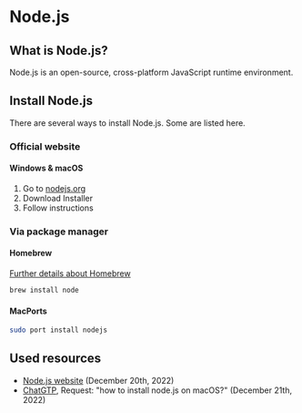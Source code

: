[description]: <> (An open-source, cross-platform JavaScript runtime environment.)
[preservedKeywords]: <> (web, node.js, nvm, js, installation, scripts, script collection)
# Node.js
## What is Node.js?
Node.js is an open-source, cross-platform JavaScript runtime environment.
## Install Node.js
There are several ways to install Node.js. Some are listed here.
### Official website
#### Windows & macOS
1. Go to [nodejs.org](https://nodejs.org/en/)
2. Download Installer
3. Follow instructions

### Via package manager
#### Homebrew
[Further details about Homebrew](./homebrew.md)
```sh
brew install node
```
#### MacPorts
```sh
sudo port install nodejs
```

## Used resources
- [Node.js website](https://nodejs.org/en/) (December 20th, 2022)
- [ChatGTP](https://chat.openai.com/chat), Request: "how to install node.js on macOS?" (December 21th, 2022)
